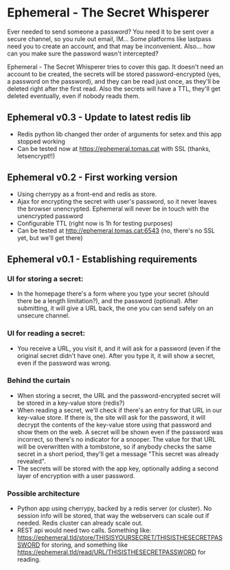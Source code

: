 # Ephemeral - The Secret Whisperer

Ever needed to send someone a password? You need it to be sent over a secure channel, so you rule out email, IM... Some platforms like lastpass need you to create an account, and that may be inconvenient. Also... how can you make sure the password wasn't intercepted?

Ephemeral - The Secret Whisperer tries to cover this gap. It doesn't need an account to be created, the secrets will be stored password-encrypted (yes, a password on the password), and they can be read just once, as they'll be deleted right after the first read. Also the secrets will have a TTL, they'll get deleted eventually, even if nobody reads them.

## Ephemeral v0.3 - Update to latest redis lib

- Redis python lib changed ther order of arguments for setex and this app stopped working
- Can be tested now at https://ephemeral.tomas.cat with SSL (thanks, letsencrypt!!)

## Ephemeral v0.2 - First working version 

- Using cherrypy as a front-end and redis as store.
- Ajax for encrypting the secret with user's password, so it never leaves the browser unencrypted. Ephemeral will never be in touch with the unencrypted password
- Configurable TTL (right now is 1h for testing purposes)
- Can be tested at http://ephemeral.tomas.cat:6543 (no, there's no SSL yet, but we'll get there)

## Ephemeral v0.1 - Establishing requirements

### UI for storing a secret:

- In the homepage there's a form where you type your secret (should there be a length limitation?), and the password (optional). After submitting, it will give a URL back, the one you can send safely on an unsecure channel.

### UI for reading a secret:

- You receive a URL, you visit it, and it will ask for a password (even if the original secret didn't have one). After you type it, it will show a secret, even if the password was wrong.

### Behind the curtain

- When storing a secret, the URL and the password-encrypted secret will be stored in a key-value store (redis?)
- When reading a secret, we'll check if there's an entry for that URL in our key-value store. If there is, the site will ask for the password, it will decrypt the contents of the key-value store using that password and show them on the web. A secret will be shown even if the password was incorrect, so there's no indicator for a snooper. The value for that URL will be overwritten with a tombstone, so if anybody checks the same secret in a short period, they'll get a message "This secret was already revealed".
- The secrets will be stored with the app key, optionally adding a second layer of encryption with a user password.

### Possible architecture

- Python app using cherrypy, backed by a redis server (or cluster). No session info will be stored, that way the webservers can scale out if needed. Redis cluster can already scale out.
- REST api would need two calls. Something like: https://ephemeral.tld/store/THISISYOURSECRET/THISISTHESECRETPASSWORD for storing, and something like https://ephemeral.tld/read/URL/THISISTHESECRETPASSWORD for reading.
